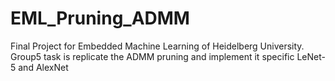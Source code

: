 # EML_Pruning_ADMM
Final Project for Embedded Machine Learning of Heidelberg University. Group5 task is replicate the ADMM pruning and implement it specific LeNet-5 and AlexNet
